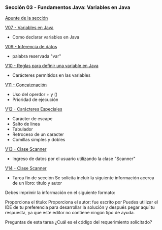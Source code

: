 ### Sección 03 - Fundamentos Java: Variables en Java
[Apunte de la sección](Apuntes/CFJ-A-Leccion-Variables.pdf)

[V07 - Variables en Java](V07-variables-en-java/src/variables/en/java/VariablesEnJava.java)
* Como declarar variables en Java

[V09 - Inferencia de datos](V09-InferenciaDeDatos/src/inferenciadedatos/InferenciaDeDatos.java)
* palabra reservada "var" 

[V10 - Reglas para definir una variable en Java](V10-Reglas-para-definir-una-variable-en-java/src/v10/reglas/para/definir/una/variable/en/java/V10ReglasParaDefinirUnaVariableEnJava.java)
* Carácteres permitidos en las variables

[V11 - Concatenación](V11-Ejercicios-concatenacion/src/v11/ejercicios/concatenacion/V11EjerciciosConcatenacion.java)
* Uso del operdor + y ()
* Prioridad de ejecución

[V12 - Carácteres Especiales](V12-Ejercicio-Caracteres-Especiales/src/v12/ejercicio/caracteres/especiales/V12EjercicioCaracteresEspeciales.java)
* Carácter de escape
* Salto de linea
* Tabulador
* Retroceso de un caracter
* Comillas simples y dobles

[V13 - Clase Scanner](V13-Clase-Scanner/src/v13/clase/scanner/V13ClaseScanner.java)
* Ingreso de datos por el usuario utilizando la clase "Scanner"

[V14 - Clase Scanner](V14-TAREA-Detalles-Libro/src/tarea/v14/detalles/libro/TAREAV14DetallesLibro.java)
* Tarea fin de sección
Se solicita incluir la siguiente información acerca de un libro:
titulo y autor

Debes imprimir la información en el siguiente formato:

Proporciona el titulo:
Proporciona el autor:
<titulo> fue escrito por <autor>
Puedes utilizar el IDE de tu preferencia para desarrollar la solución y después pegar aquí tu respuesta, ya que este editor no contiene ningún tipo de ayuda.

Preguntas de esta tarea
¿Cuál es el código del requerimiento solicitado?